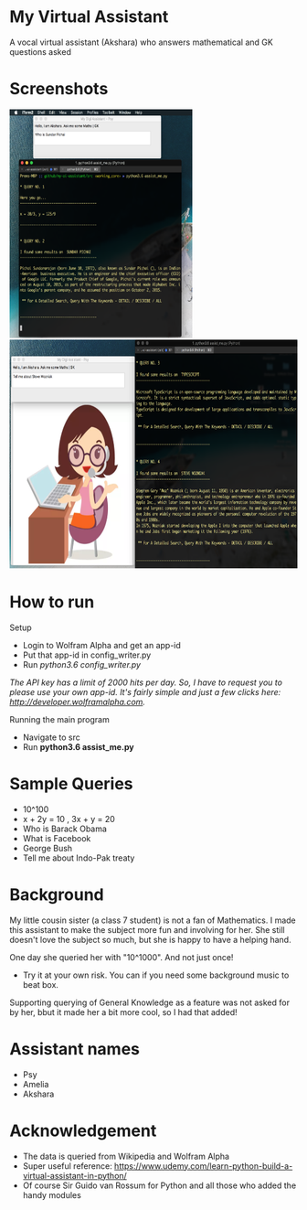 # __My Virtual Assistant__

A vocal virtual assistant (Akshara) who answers mathematical and GK questions asked

# __Screenshots__

<img src="https://github.com/premkamal13/my-ai-assistant/blob/master/images/query_1_2.png" width="320" height="400">   <img src="https://github.com/premkamal13/my-ai-assistant/blob/master/images/query_3_4.png" width="520" height="400">

# __How to run__

Setup 
- Login to Wolfram Alpha and get an app-id
- Put that app-id in config\_writer.py
- Run *python3.6 config\_writer.py*

*The API key has a limit of 2000 hits per day. So, I have to request you to please use your own app-id. It's fairly simple and just a few clicks here: http://developer.wolframalpha.com.*

Running the main program
- Navigate to src
- Run **python3.6 assist_me.py**


# __Sample Queries__

- 10^100
- x + 2y = 10 , 3x + y = 20
- Who is Barack Obama
- What is Facebook
- George Bush
- Tell me about Indo-Pak treaty


# __Background__

My little cousin sister (a class 7 student) is not a fan of Mathematics. I made this assistant to make the subject more fun and involving for her.
She still doesn't love the subject so much, but she is happy to have a helping hand. 

One day she queried her with "10^1000". And not just once!
- Try it at your own risk. You can if you need some background music to beat box.

Supporting querying of General Knowledge as a feature was not asked for by her, bbut it made her a bit more cool, so I had that added!

# __Assistant names__
- Psy
- Amelia
- Akshara

# __Acknowledgement__
- The data is queried from Wikipedia and Wolfram Alpha
- Super useful reference: https://www.udemy.com/learn-python-build-a-virtual-assistant-in-python/
- Of course Sir Guido van Rossum for Python and all those who added the handy modules

